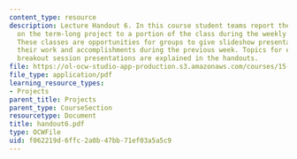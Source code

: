 ```yaml
---
content_type: resource
description: Lecture Handout 6. In this course student teams report their progress
  on the term-long project to a portion of the class during the weekly "breakout sessions".
  These classes are opportunities for groups to give slideshow presentations explaining
  their work and accomplishments during the previous week. Topics for each of the
  breakout session presentations are explained in the handouts.
file: https://ol-ocw-studio-app-production.s3.amazonaws.com/courses/15-875-applications-of-system-dynamics-spring-2004/f062219d6ffc2a0b47bb71ef03a5a5c9_handout6.pdf
file_type: application/pdf
learning_resource_types:
- Projects
parent_title: Projects
parent_type: CourseSection
resourcetype: Document
title: handout6.pdf
type: OCWFile
uid: f062219d-6ffc-2a0b-47bb-71ef03a5a5c9
---
```

